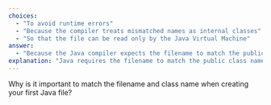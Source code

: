```yaml
---
choices:
  - "To avoid runtime errors"
  - "Because the compiler treats mismatched names as internal classes"
  - "So that the file can be read only by the Java Virtual Machine"
answer:
  - "Because the Java compiler expects the filename to match the public class name"
explanation: "Java requires the filename to match the public class name for compilation to work correctly."
---
```


Why is it important to match the filename and class name when creating your first Java file?


